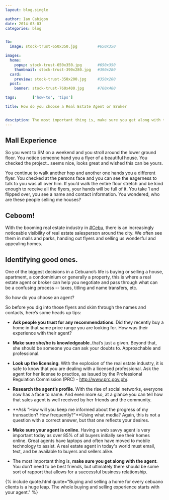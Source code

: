 ```yaml
---
layout: blog.single

author: Ian Cabigon
date: 2014-03-03
categories: blog


fb:
  image: stock-trust-650x350.jpg         #650x350

images:
  home:
    popup: stock-trust-650x350.jpg       #650x350
    thumbnail: stock-trust-390x280.jpg   #390x280
  card:
    preview: stock-trust-350x200.jpg     #350x200
  post:
    banner: stock-trust-760x400.jpg      #760x400

tags:		['how-to', 'tips']

title: How do you choose a Real Estate Agent or Broker 


desciption: The most important thing is, make sure you get along with the agent. You don’t need to be best friends, but ultimately there should be some sort of rapport that allows for a successful business relationship.
---
```


## Mall Experience
So you went to SM on a weekend and you stroll around the lower ground floor. You notice someone hand you a flyer of a beautiful house. You checked the project.. seems nice, looks great and wished this can be yours. 

You continue to walk another hop and another one hands you a different flyer. You checked at the persons face and you can see the eagerness to talk to you was all over him. If you’d walk the entire floor stretch and be kind enough to receive all the flyers, your hands will be full of it. You take 1 and flipped over, you see a name and contact information. You wondered, who are these people selling me houses?

## Ceboom!
With the booming real estate industry in <a href="https://www.facebook.com/hashtag/cebu" target="_blank">#Cebu</a>, there is an increasingly noticeable visibility of real estate salesperson around the city. We often see them in malls and parks, handing out flyers and selling us wonderful and appealing homes. 

## Identifying good ones.
One of the biggest decisions in a Cebuano’s life is buying or selling a house, apartment, a condominium or generally a property, this is where a real estate agent or broker can help you negotiate and pass through what can be a confusing process -- taxes, titling and name transfers, etc.

So how do you choose an agent?

So before you dig into those flyers and skim through the names and contacts, here’s some heads up tips:

- **Ask people you trust for any recommendations**. Did they recently buy a home in that same price range you are looking for. How was their experience with their agent? 

- **Make sure she/he is knowledgeable**..that’s just a given. Beyond that, she should be someone you can ask your doubts to. Approachable and professional.

- **Look up the licensing**. With the explosion of the real estate industry, it is safe to know that you are dealing with a licensed professional. Ask the agent for her license to practice, as issued by the Professional Regulation Commission (PRC) - <a href="http://www.prc.gov.ph/" target="_blank">http://www.prc.gov.ph/</a>.

- **Research the agent’s profile**. With the rise of social networks, everyone now has a face to name. And even more so, at a glance you can tell how that sales agent is well received by her friends and the community. 

- **Ask "How will you keep me informed about the progress of my transaction? How frequently?"**Using what media? Again, this is not a question with a correct answer, but that one reflects your desires.

- **Make sure your agent is online**. Having a web savvy agent is very important today as over 85% of all buyers initially see their homes online. Great agents have laptops and often have moved to mobile technology to assist. A real estate agent in today's world must email, text, and be available to buyers and sellers alike.

- The most important thing is, **make sure you get along with the agent**. You don’t need to be best friends, but ultimately there should be some sort of rapport that allows for a successful business relationship.

{% include quote.html quote="Buying and selling a home for every cebuano clients is a huge leap. The whole buying and selling experience starts with your agent." %}
